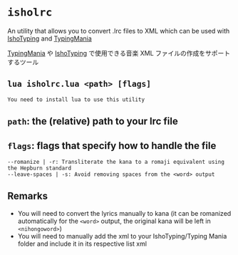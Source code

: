 # ```isholrc```
An utility that allows you to convert .lrc files to XML which can be used with [IshoTyping](https://sites.google.com/site/ishotyping) and [TypingMania](http://www.sightseekerstudio.com/typingmania)

[TypingMania](http://www.sightseekerstudio.com/typingmania) や [IshoTyping](https://sites.google.com/site/ishotyping) で使用できる音楽 XML ファイルの作成をサポートするツール


```lua isholrc.lua <path> [flags]```  
-----
`You need to install lua to use this utility`  
## `path`: the (relative) path to your lrc file  
## `flags`: flags that specify how to handle the file   
```
--romanize | -r: Transliterate the kana to a romaji equivalent using the Hepburn standard
--leave-spaces | -s: Avoid removing spaces from the <word> output
```

## Remarks

- You will need to convert the lyrics manually to kana (it can be romanized automatically for the `<word>` output, the original kana will be left in `<nihongoword>`)
- You will need to manually add the xml to your IshoTyping/Typing Mania folder and include it in its respective list xml
